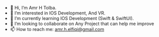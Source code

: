 - 👋 Hi, I’m Amr H Tolba.
- 👀 I’m interested in IOS Development, And VR.
- 🌱 I’m currently learning IOS Development (Swift & SwiftUI).
- 💞️ I’m looking to collaborate on Any Project that can help me improve
- 📫 How to reach me: amr.h.elfiqi@gmail.com

<!---
AmrFiqi/AmrFiqi is a ✨ special ✨ repository because its `README.md` (this file) appears on your GitHub profile.
You can click the Preview link to take a look at your changes.
--->

